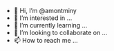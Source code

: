 - 👋 Hi, I’m @amontminy
- 👀 I’m interested in ...
- 🌱 I’m currently learning ...
- 💞️ I’m looking to collaborate on ...
- 📫 How to reach me ...

<!---
amontminy/amontminy is a ✨ special ✨ repository because its `README.md` (this file) appears on your GitHub profile.
You can click the Preview link to take a look at your changes.
--->
